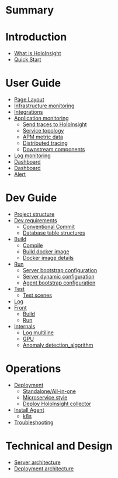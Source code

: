# Summary


# Introduction
- [What is HoloInsight](introduction/what-is-holoinsight.md)
- [Quick Start](introduction/quick-start.md)


# User Guide
- [Page Layout]()
- [Infrastructure monitoring]()
- [Integrations]()
- [Application monitoring](user-guide/apm/application-monitoring.md)
  - [Send traces to HoloInsight](user-guide/apm/send-traces-to-holoinsight.md)
  - [Service topology](user-guide/apm/service-topology.md)
  - [APM metric data](user-guide/apm/apm-metric-data.md)
  - [Distributed tracing](user-guide/apm/distributed-tracing.md)
  - [Downstream components](user-guide/apm/downstream-components.md)
- [Log monitoring]()
- [Dashboard]()
- [Dashboard]()
- [Alert]()

# Dev Guide
- [Project structure](dev-guide/project-structure.md)
- [Dev requirements](dev-guide/dev-requirements.md)
  - [Conventional Commit](dev-guide/conventional_commit.md)
  - [Database table structures](dev-guide/database-table-structures.md)
- [Build]()
  - [Compile](dev-guide/build/compile.md)
  - [Build docker image](dev-guide/build/build-docker-image.md)
  - [Docker image details](dev-guide/build/docker-image-details.md)
- [Run](dev-guide/run/README.md)
  - [Server bootstrap configuration](dev-guide/run/server-bootstrap-configuration.md)
  - [Server dynamic configuration](dev-guide/run/server-dynamic-configuration.md)
  - [Agent bootstrap configuration](dev-guide/run/agent-bootstrap-configuration.md)
- [Test](dev-guide/test/README.md)
  - [Test scenes](dev-guide/test/test-scenes.md)
- [Log](dev-guide/log/README.md)
- [Front](dev-guide/front/README.md)
  - [Build](dev-guide/front/build.md)
  - [Run](dev-guide/front/run.md)
- [Internals](dev-guide/internals/README.md)
  - [Log multiline](dev-guide/internals/log-multiline.md)
  - [GPU](dev-guide/internals/gpu.md)
  - [Anomaly detection_algorithm](dev-guide/internals/anomaly-detection-algorithm.md)

# Operations
- [Deployment]()
  - [Standalone/All-in-one]()
  - [Microservice style]()
  - [Deploy HoloInsight collector](operations/deployment/deploy-holoinsight-collector.md)
- [Install Agent]()
  - [k8s]()
- [Troubleshooting]()


# Technical and Design
- [Server architecture]()
- [Deployment architecture]()
